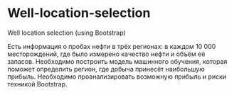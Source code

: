 # Well-location-selection
Well location selection (using Bootstrap)

Есть информация о пробах нефти в трёх регионах: в каждом 10 000 месторождений, где было измерено качество нефти и объём её запасов. Необходимо построить модель машинного обучения, которая поможет определить регион, где добыча принесёт наибольшую прибыль. Необходимо проанализировать возможную прибыль и риски техникой Bootstrap.
